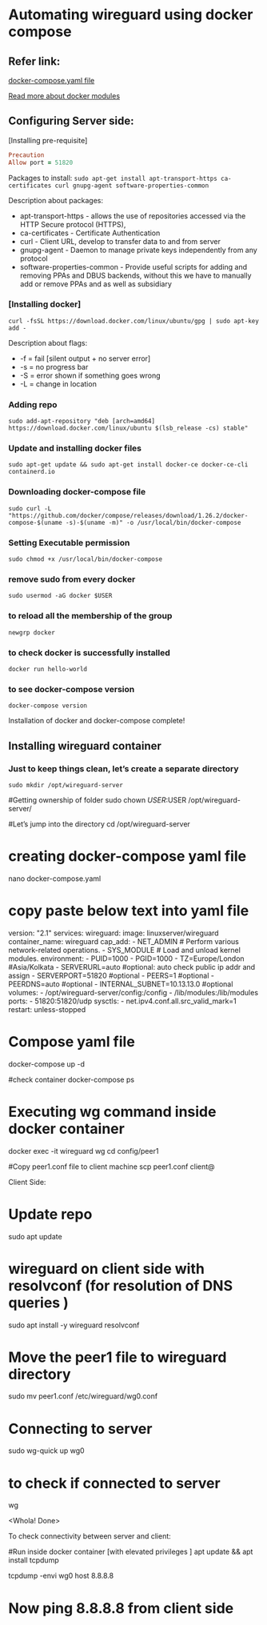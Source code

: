 # Automating wireguard using docker compose

## Refer link:

[docker-compose.yaml file](https://hub.docker.com/r/linuxserver/wireguard)

[Read more about docker modules](https://docs.docker.com/engine/reference/run/)


## Configuring Server side:
[Installing pre-requisite]

```ruby
Precaution
Allow port = 51820
```

Packages to install:
`sudo apt-get install apt-transport-https ca-certificates curl gnupg-agent software-properties-common
`

Description about packages:

* apt-transport-https - allows the use of repositories accessed via the HTTP Secure protocol (HTTPS),
* ca-certificates - Certificate Authentication
* curl  - Client URL, develop to transfer data to and from server
* gnupg-agent - Daemon to manage private keys independently from any protocol
* software-properties-common  - Provide useful scripts for adding and removing PPAs and DBUS backends, without this we have to manually add or remove PPAs and as well as subsidiary

### [Installing docker]

`curl -fsSL https://download.docker.com/linux/ubuntu/gpg | sudo apt-key add -`

Description about flags:

* -f = fail [silent output + no server error]
* -s = no progress bar
* -S = error shown if something goes wrong
* -L = change in location

### Adding repo
`sudo add-apt-repository "deb [arch=amd64] https://download.docker.com/linux/ubuntu $(lsb_release -cs) stable"`

### Update and installing docker files
`sudo apt-get update && sudo apt-get install docker-ce docker-ce-cli containerd.io`

### Downloading docker-compose file
`sudo curl -L "https://github.com/docker/compose/releases/download/1.26.2/docker-compose-$(uname -s)-$(uname -m)" -o /usr/local/bin/docker-compose`

### Setting Executable permission
`sudo chmod +x /usr/local/bin/docker-compose`


### remove sudo from every docker
`sudo usermod -aG docker $USER`

### to reload all the membership of the group
`newgrp docker`

### to check docker is successfully installed
`docker run hello-world`

### to see docker-compose version
`docker-compose version`

Installation of docker and docker-compose complete!


## Installing wireguard container

### Just to keep things clean, let’s create a separate directory
`sudo mkdir /opt/wireguard-server`

#Getting ownership of folder
sudo chown $USER:$USER /opt/wireguard-server/

#Let’s jump into the directory
cd /opt/wireguard-server

# creating docker-compose yaml file
nano docker-compose.yaml
# copy paste below text into yaml file
version: "2.1"
services:
  wireguard:
    image: linuxserver/wireguard
    container_name: wireguard
    cap_add:
      - NET_ADMIN 	# Perform various network-related operations.
      - SYS_MODULE	# Load and unload kernel modules.
    environment:
      - PUID=1000
      - PGID=1000
      - TZ=Europe/London		#Asia/Kolkata
      - SERVERURL=auto  #optional: auto check public ip addr and assign
      - SERVERPORT=51820 #optional
      - PEERS=1 #optional
      - PEERDNS=auto #optional
      - INTERNAL_SUBNET=10.13.13.0 #optional
    volumes:
      - /opt/wireguard-server/config:/config
      - /lib/modules:/lib/modules
    ports:
      - 51820:51820/udp
    sysctls:
      - net.ipv4.conf.all.src_valid_mark=1
    restart: unless-stopped


# Compose yaml file
docker-compose up -d

#check container
docker-compose ps

# Executing wg command inside docker container
docker exec -it wireguard wg
cd config/peer1

#Copy peer1.conf file to client machine
scp peer1.conf client@<IP>



Client Side:

# Update repo
sudo apt update

# wireguard on client side with resolvconf (for resolution of DNS queries )
sudo apt install -y  wireguard resolvconf

# Move the peer1 file to wireguard directory
sudo mv peer1.conf /etc/wireguard/wg0.conf

# Connecting to server
sudo wg-quick up wg0

# to check if connected to server
wg

<Whola! Done>


To check connectivity between server and client:

#Run inside docker container [with elevated privileges ]
apt update && apt install tcpdump

tcpdump -envi wg0 host 8.8.8.8

# Now ping 8.8.8.8 from client side
